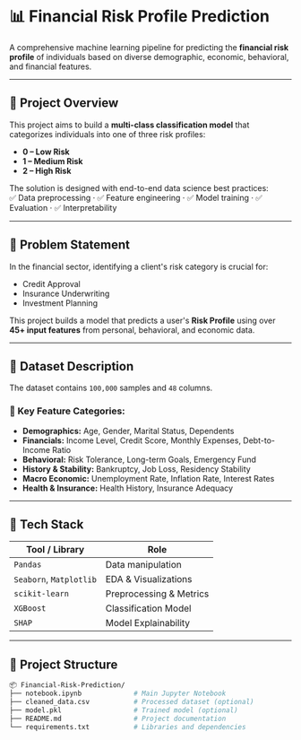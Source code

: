 # 📊 Financial Risk Profile Prediction

A comprehensive machine learning pipeline for predicting the **financial risk profile** of individuals based on diverse demographic, economic, behavioral, and financial features.

---

## 🚀 Project Overview

This project aims to build a **multi-class classification model** that categorizes individuals into one of three risk profiles:
- **0 – Low Risk**
- **1 – Medium Risk**
- **2 – High Risk**

The solution is designed with end-to-end data science best practices:  
✅ Data preprocessing · ✅ Feature engineering · ✅ Model training · ✅ Evaluation · ✅ Interpretability

---

## 🧠 Problem Statement

In the financial sector, identifying a client's risk category is crucial for:
- Credit Approval
- Insurance Underwriting
- Investment Planning

This project builds a model that predicts a user's **Risk Profile** using over **45+ input features** from personal, behavioral, and economic data.

---

## 📁 Dataset Description

The dataset contains `100,000` samples and `48` columns.

### 📌 Key Feature Categories:

- **Demographics:** Age, Gender, Marital Status, Dependents  
- **Financials:** Income Level, Credit Score, Monthly Expenses, Debt-to-Income Ratio  
- **Behavioral:** Risk Tolerance, Long-term Goals, Emergency Fund  
- **History & Stability:** Bankruptcy, Job Loss, Residency Stability  
- **Macro Economic:** Unemployment Rate, Inflation Rate, Interest Rates  
- **Health & Insurance:** Health History, Insurance Adequacy  

---

## 🔧 Tech Stack

| Tool / Library      | Role                            |
|---------------------|---------------------------------|
| `Pandas`            | Data manipulation               |
| `Seaborn`, `Matplotlib` | EDA & Visualizations       |
| `scikit-learn`      | Preprocessing & Metrics         |
| `XGBoost`           | Classification Model            |
| `SHAP`              | Model Explainability            |

---

## 📂 Project Structure

```bash
📦 Financial-Risk-Prediction/
├── notebook.ipynb             # Main Jupyter Notebook
├── cleaned_data.csv           # Processed dataset (optional)
├── model.pkl                  # Trained model (optional)
├── README.md                  # Project documentation
└── requirements.txt           # Libraries and dependencies
